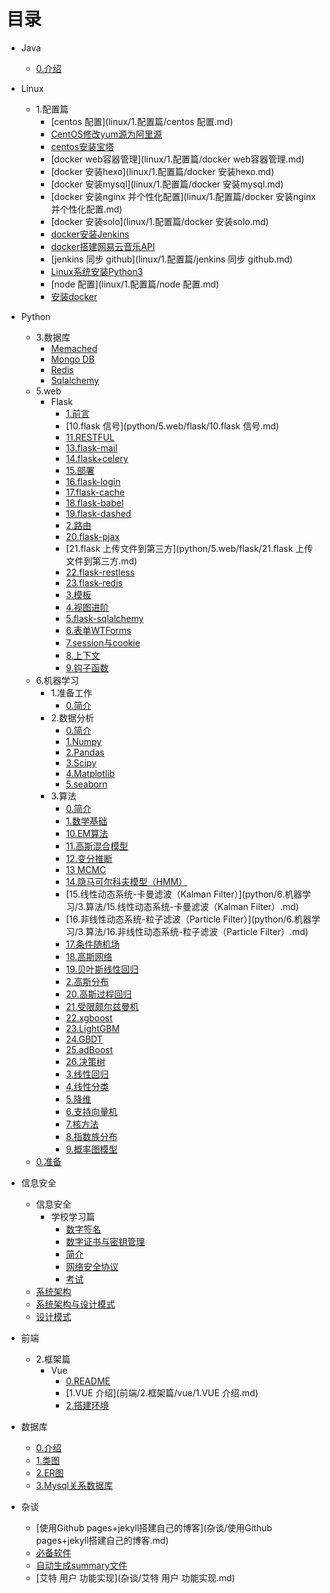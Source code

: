 # 目录

- Java
  
  * [0.介绍](java/0.介绍.md)
- Linux
  - 1.配置篇
    * [centos 配置](linux/1.配置篇/centos 配置.md)
    * [CentOS修改yum源为阿里源](linux/1.配置篇/CentOS修改yum源为阿里源.md)
    * [centos安装宝塔](linux/1.配置篇/centos安装宝塔.md)
    * [docker web容器管理](linux/1.配置篇/docker web容器管理.md)
    * [docker 安装hexo](linux/1.配置篇/docker 安装hexo.md)
    * [docker 安装mysql](linux/1.配置篇/docker 安装mysql.md)
    * [docker 安装nginx 并个性化配置](linux/1.配置篇/docker 安装nginx 并个性化配置.md)
    * [docker 安装solo](linux/1.配置篇/docker 安装solo.md)
    * [docker安装Jenkins](linux/1.配置篇/docker安装Jenkins.md)
    * [docker搭建网易云音乐API](linux/1.配置篇/docker搭建网易云音乐API.md)
    * [jenkins 同步 github](linux/1.配置篇/jenkins 同步 github.md)
    * [Linux系统安装Python3](linux/1.配置篇/Linux系统安装Python3.md)
    * [node 配置](linux/1.配置篇/node 配置.md)
    * [安装docker](linux/1.配置篇/安装docker.md)
- Python
  - 3.数据库
    * [Memached](python/3.数据库/memached.md)
    * [Mongo DB](python/3.数据库/MongoDB.md)
    * [Redis](python/3.数据库/redis.md)
    * [Sqlalchemy](python/3.数据库/sqlalchemy.md)
  - 5.web
    - Flask
      * [1.前言](python/5.web/flask/1.前言.md)
      * [10.flask 信号](python/5.web/flask/10.flask 信号.md)
      * [11.RESTFUL](python/5.web/flask/11.RESTFUL.md)
      * [13.flask-mail](python/5.web/flask/13.flask-mail.md)
      * [14.flask+celery](python/5.web/flask/14.flask+celery.md)
      * [15.部署](python/5.web/flask/15.部署.md)
      * [16.flask-login](python/5.web/flask/16.flask-login.md)
      * [17.flask-cache](python/5.web/flask/17.flask-cache.md)
      * [18.flask-babel](python/5.web/flask/18.flask-babel.md)
      * [19.flask-dashed](python/5.web/flask/19.flask-dashed.md)
      * [2.路由](python/5.web/flask/2.路由.md)
      * [20.flask-pjax](python/5.web/flask/20.flask-pjax.md)
      * [21.flask 上传文件到第三方](python/5.web/flask/21.flask 上传文件到第三方.md)
      * [22.flask-restless](python/5.web/flask/22.flask-restless.md)
      * [23.flask-redis](python/5.web/flask/23.flask-redis.md)
      * [3.模板](python/5.web/flask/3.模板.md)
      * [4.视图进阶](python/5.web/flask/4.视图进阶.md)
      * [5.flask-sqlalchemy](python/5.web/flask/5.flask-sqlalchemy.md)
      * [6.表单WTForms](python/5.web/flask/6.表单WTForms.md)
      * [7.session与cookie](python/5.web/flask/7.session与cookie.md)
      * [8.上下文](python/5.web/flask/8.上下文.md)
      * [9.钩子函数](python/5.web/flask/9.钩子函数.md)
  - 6.机器学习
    - 1.准备工作
      * [0.简介](python/6.机器学习/1.准备工作/0.简介.md)
    - 2.数据分析
      * [0.简介](python/6.机器学习/2.数据分析/0.简介.md)
      * [1.Numpy](python/6.机器学习/2.数据分析/1.Numpy.md)
      * [2.Pandas](python/6.机器学习/2.数据分析/2.Pandas.md)
      * [3.Scipy](python/6.机器学习/2.数据分析/3.Scipy.md)
      * [4.Matplotlib](python/6.机器学习/2.数据分析/4.Matplotlib.md)
      * [5.seaborn](python/6.机器学习/2.数据分析/5.seaborn.md)
    - 3.算法
      * [0.简介](python/6.机器学习/3.算法/0.简介.md)
      * [1.数学基础](python/6.机器学习/3.算法/1.数学基础.md)
      * [10.EM算法](python/6.机器学习/3.算法/10.EM算法.md)
      * [11.高斯混合模型](python/6.机器学习/3.算法/11.高斯混合模型.md)
      * [12.变分推断](python/6.机器学习/3.算法/12.变分推断.md)
      * [13 MCMC](python/6.机器学习/3.算法/13MCMC.md)
      * [14.隐马可尔科夫模型（HMM）](python/6.机器学习/3.算法/14.隐马可尔科夫模型（HMM）.md)
      * [15.线性动态系统-卡曼滤波（Kalman Filter）](python/6.机器学习/3.算法/15.线性动态系统-卡曼滤波（Kalman Filter）.md)
      * [16.非线性动态系统-粒子滤波（Particle Filter）](python/6.机器学习/3.算法/16.非线性动态系统-粒子滤波（Particle Filter）.md)
      * [17.条件随机场](python/6.机器学习/3.算法/17.条件随机场.md)
      * [18.高斯网络](python/6.机器学习/3.算法/18.高斯网络.md)
      * [19.贝叶斯线性回归](python/6.机器学习/3.算法/19.贝叶斯线性回归.md)
      * [2.高斯分布](python/6.机器学习/3.算法/2.高斯分布.md)
      * [20.高斯过程回归](python/6.机器学习/3.算法/20.高斯过程回归.md)
      * [21.受限颇尔兹曼机](python/6.机器学习/3.算法/21.受限颇尔兹曼机.md)
      * [22.xgboost](python/6.机器学习/3.算法/22.xgboost.md)
      * [23.LightGBM](python/6.机器学习/3.算法/23.LightGBM.md)
      * [24.GBDT](python/6.机器学习/3.算法/24.GBDT.md)
      * [25.adBoost](python/6.机器学习/3.算法/25.adBoost.md)
      * [26.决策树](python/6.机器学习/3.算法/26.决策树.md)
      * [3.线性回归](python/6.机器学习/3.算法/3.线性回归.md)
      * [4.线性分类](python/6.机器学习/3.算法/4.线性分类.md)
      * [5.降维](python/6.机器学习/3.算法/5.降维.md)
      * [6.支持向量机](python/6.机器学习/3.算法/6.支持向量机.md)
      * [7.核方法](python/6.机器学习/3.算法/7.核方法.md)
      * [8.指数族分布](python/6.机器学习/3.算法/8.指数族分布.md)
      * [9.概率图模型](python/6.机器学习/3.算法/9.概率图模型.md)
  * [0.准备](python/0.准备.md)
- 信息安全
  - 信息安全
    - 学校学习篇
      * [数字签名](信息安全/信息安全/学校学习篇/数字签名.md)
      * [数字证书与密钥管理](信息安全/信息安全/学校学习篇/数字证书与密钥管理.md)
      * [简介](信息安全/信息安全/学校学习篇/简介.md)
      * [网络安全协议](信息安全/信息安全/学校学习篇/网络安全协议.md)
      * [考试](信息安全/信息安全/学校学习篇/考试.md)
  * [系统架构](信息安全/系统架构.md)
  * [系统架构与设计模式](信息安全/系统架构与设计模式.md)
  * [设计模式](信息安全/设计模式.md)
- 前端
  - 2.框架篇
    - Vue
      * [0.README](前端/2.框架篇/vue/0.README.md)
      * [1.VUE 介绍](前端/2.框架篇/vue/1.VUE 介绍.md)
      * [2.搭建环境](前端/2.框架篇/vue/2.搭建环境.md)
- 数据库
  * [0.介绍](数据库/0.介绍.md)
  * [1.类图](数据库/1.类图.md)
  * [2.ER图](数据库/2.ER图.md)
  * [3.Mysql关系数据库](数据库/3.Mysql关系数据库.md)
- 杂谈
  * [使用Github pages+jekyll搭建自己的博客](杂谈/使用Github pages+jekyll搭建自己的博客.md)
  * [必备软件](杂谈/必备软件.md)
  * [自动生成summary文件](杂谈/自动生成summary文件.md)
  * [艾特 用户 功能实现](杂谈/艾特 用户 功能实现.md)
